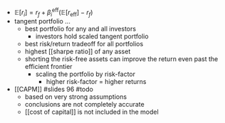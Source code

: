 - $\mathbb E[r_{i}] = r_{f} + \beta^{\text{eff}}_{i}(\mathbb E[r_{\text{eff}}]-r_{f})$
- tangent portfolio ... 
	- best portfolio for any and all investors
		- investors hold scaled tangent portfolio
	- best risk/return tradeoff for all portfolios
	- highest [[sharpe ratio]] of any asset
	- shorting the risk-free assets can improve the return even past the efficient frontier
		- scaling the portfolio by risk-factor
			- higher risk-factor = higher returns
- [[CAPM]] #slides 96 #todo
	- based on very strong assumptions
	- conclusions are not completely accurate
	- [[cost of capital]] is not included in the model